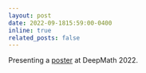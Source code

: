 ```yaml
---
layout: post
date: 2022-09-1815:59:00-0400
inline: true
related_posts: false
---
```


Presenting a <a href="https://achatto1.github.io/assets/pdf/DeepMath2022-IP-2.pdf">poster</a> at DeepMath 2022. 


